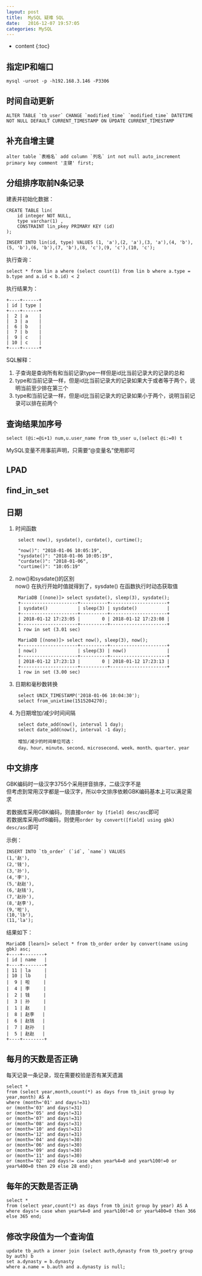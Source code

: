 ```yaml
---
layout: post
title:  MySQL 疑难 SQL
date:   2016-12-07 19:57:05
categories: MySQL
---
```


* content
{:toc}

## 指定IP和端口

	mysql -uroot -p -h192.168.3.146 -P3306
	
## 时间自动更新

	ALTER TABLE `tb_user` CHANGE `modified_time` `modified_time` DATETIME NOT NULL DEFAULT CURRENT_TIMESTAMP ON UPDATE CURRENT_TIMESTAMP

## 补充自增主键

	alter table `表格名` add column `列名` int not null auto_increment primary key comment '主键' first;

## 分组排序取前N条记录

建表并初始化数据：

	CREATE TABLE lin(
		id integer NOT NULL,
		type varchar(1) , 
		CONSTRAINT lin_pkey PRIMARY KEY (id) 
	);

	INSERT INTO lin(id, type) VALUES (1, 'a'),(2, 'a'),(3, 'a'),(4, 'b'),(5, 'b'),(6, 'b'),(7, 'b'),(8, 'c'),(9, 'c'),(10, 'c');
	
执行查询：

	select * from lin a where (select count(1) from lin b where a.type = b.type and a.id < b.id) < 2
	
执行结果为：

	+----+------+
	| id | type |
	+----+------+
	|  2 | a    |
	|  3 | a    |
	|  6 | b    |
	|  7 | b    |
	|  9 | c    |
	| 10 | c    |
	+----+------+
	
SQL解释：

1. 子查询是查询所有和当前记录type一样但是id比当前记录大的记录的总和  
2. type和当前记录一样，但是id比当前记录大的记录如果大于或者等于两个，说明当前至少排在第三个
3. type和当前记录一样，但是id比当前记录大的记录如果小于两个，说明当前记录可以排在前两个

## 查询结果加序号

	select (@i:=@i+1) num,u.user_name from tb_user u,(select @i:=0) t
	
MySQL变量不用事前声明，只需要“@变量名”使用即可

## LPAD

## find_in_set

## 日期

1. 时间函数

		select now(), sysdate(), curdate(), curtime();
		
		"now()": "2018-01-06 10:05:19",
		"sysdate()": "2018-01-06 10:05:19",
		"curdate()": "2018-01-06",
		"curtime()": "10:05:19"
	
2. now()和sysdate()的区别  
now() 在执行开始时值就得到了，sysdate() 在函数执行时动态获取值

		MariaDB [(none)]> select sysdate(), sleep(3), sysdate();
		+---------------------+----------+---------------------+
		| sysdate()           | sleep(3) | sysdate()           |
		+---------------------+----------+---------------------+
		| 2018-01-12 17:23:05 |        0 | 2018-01-12 17:23:08 |
		+---------------------+----------+---------------------+
		1 row in set (3.01 sec)
		
		MariaDB [(none)]> select now(), sleep(3), now();
		+---------------------+----------+---------------------+
		| now()               | sleep(3) | now()               |
		+---------------------+----------+---------------------+
		| 2018-01-12 17:23:13 |        0 | 2018-01-12 17:23:13 |
		+---------------------+----------+---------------------+
		1 row in set (3.00 sec)
		
3. 日期和毫秒数转换
	
		select UNIX_TIMESTAMP('2018-01-06 10:04:30');
		select from_unixtime(1515204270);  
	
4. 为日期增加/减少时间间隔

		select date_add(now(), interval 1 day);
		select date_add(now(), interval -1 day);
		
		增加/减少的时间单位可选：
		day、hour、minute、second、microsecond、week、month、quarter、year

## 中文排序

GBK编码时一级汉字3755个采用拼音排序，二级汉字不是  
但考虑到常用汉字都是一级汉字，所以中文排序依赖GBK编码基本上可以满足需求

若数据库采用GBK编码，则直接```order by [field] desc/asc```即可  
若数据库采用utf8编码，则使用```order by convert([field] using gbk) desc/asc```即可

示例：

	INSERT INTO `tb_order` (`id`, `name`) VALUES
	(1,'赵'),
	(2,'钱'),
	(3,'孙'),
	(4,'李'),
	(5,'赵赵'),
	(6,'赵钱'),
	(7,'赵孙'),
	(8,'赵李'),
	(9,'啦'),
	(10,'lb'),
	(11,'la');
	
结果如下：

	MariaDB [learn]> select * from tb_order order by convert(name using gbk) asc;
	+----+--------+
	| id | name   |
	+----+--------+
	| 11 | la     |
	| 10 | lb     |
	|  9 | 啦     |
	|  4 | 李     |
	|  2 | 钱     |
	|  3 | 孙     |
	|  1 | 赵     |
	|  8 | 赵李   |
	|  6 | 赵钱   |
	|  7 | 赵孙   |
	|  5 | 赵赵   |
	+----+--------+
	
## 每月的天数是否正确

每天记录一条记录，现在需要校验是否有某天遗漏

	select * 
	from (select year,month,count(*) as days from tb_init group by year,month) AS A
	where (month='01' and days!=31) 
	or (month='03' and days!=31) 
	or (month='05' and days!=31) 
	or (month='07' and days!=31) 
	or (month='08' and days!=31) 
	or (month='10' and days!=31) 
	or (month='12' and days!=31) 
	or (month='04' and days!=30) 
	or (month='06' and days!=30) 
	or (month='09' and days!=30) 
	or (month='11' and days!=30) 
	or (month='02' and days!= case when year%4=0 and year%100!=0 or year%400=0 then 29 else 28 end);

## 每年的天数是否正确
	
	select * 
	from (select year,count(*) as days from tb_init group by year) AS A
	where days!= case when year%4=0 and year%100!=0 or year%400=0 then 366 else 365 end;

## 修改字段值为一个查询值

	update tb_auth a inner join (select auth,dynasty from tb_poetry group by auth) b
	set a.dynasty = b.dynasty
	where a.name = b.auth and a.dynasty is null;

